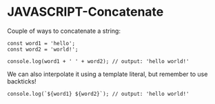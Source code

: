 # JAVASCRIPT-Concatenate


Couple of ways to concatenate a string:

    const word1 = 'hello';
    const word2 = 'world!';
    
    console.log(word1 + ' ' + word2); // output: 'hello world!'

We can also interpolate it using a template literal, but remember to use backticks!

    console.log(`${word1} ${word2}`); // output: 'hello world!'
